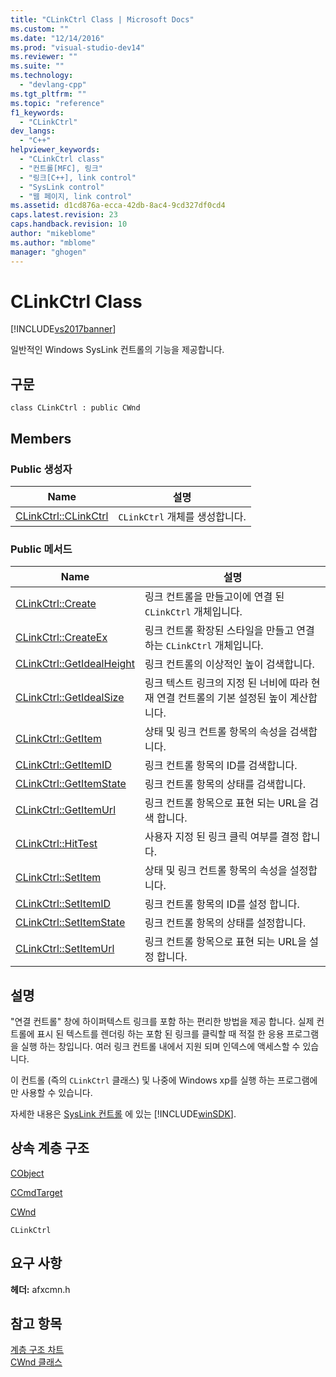 ```yaml
---
title: "CLinkCtrl Class | Microsoft Docs"
ms.custom: ""
ms.date: "12/14/2016"
ms.prod: "visual-studio-dev14"
ms.reviewer: ""
ms.suite: ""
ms.technology: 
  - "devlang-cpp"
ms.tgt_pltfrm: ""
ms.topic: "reference"
f1_keywords: 
  - "CLinkCtrl"
dev_langs: 
  - "C++"
helpviewer_keywords: 
  - "CLinkCtrl class"
  - "컨트롤[MFC], 링크"
  - "링크[C++], link control"
  - "SysLink control"
  - "웹 페이지, link control"
ms.assetid: d1cd876a-ecca-42db-8ac4-9cd327df0cd4
caps.latest.revision: 23
caps.handback.revision: 10
author: "mikeblome"
ms.author: "mblome"
manager: "ghogen"
---
```

# CLinkCtrl Class
[!INCLUDE[vs2017banner](../../assembler/inline/includes/vs2017banner.md)]

일반적인 Windows SysLink 컨트롤의 기능을 제공합니다.  
  
## 구문  
  
```  
class CLinkCtrl : public CWnd  
```  
  
## Members  
  
### Public 생성자  
  
|Name|설명|  
|----------|--------|  
|[CLinkCtrl::CLinkCtrl](../Topic/CLinkCtrl::CLinkCtrl.md)|`CLinkCtrl` 개체를 생성합니다.|  
  
### Public 메서드  
  
|Name|설명|  
|----------|--------|  
|[CLinkCtrl::Create](../Topic/CLinkCtrl::Create.md)|링크 컨트롤을 만들고이에 연결 된 `CLinkCtrl` 개체입니다.|  
|[CLinkCtrl::CreateEx](../Topic/CLinkCtrl::CreateEx.md)|링크 컨트롤 확장된 스타일을 만들고 연결 하는 `CLinkCtrl` 개체입니다.|  
|[CLinkCtrl::GetIdealHeight](../Topic/CLinkCtrl::GetIdealHeight.md)|링크 컨트롤의 이상적인 높이 검색합니다.|  
|[CLinkCtrl::GetIdealSize](../Topic/CLinkCtrl::GetIdealSize.md)|링크 텍스트 링크의 지정 된 너비에 따라 현재 연결 컨트롤의 기본 설정된 높이 계산합니다.|  
|[CLinkCtrl::GetItem](../Topic/CLinkCtrl::GetItem.md)|상태 및 링크 컨트롤 항목의 속성을 검색합니다.|  
|[CLinkCtrl::GetItemID](../Topic/CLinkCtrl::GetItemID.md)|링크 컨트롤 항목의 ID를 검색합니다.|  
|[CLinkCtrl::GetItemState](../Topic/CLinkCtrl::GetItemState.md)|링크 컨트롤 항목의 상태를 검색합니다.|  
|[CLinkCtrl::GetItemUrl](../Topic/CLinkCtrl::GetItemUrl.md)|링크 컨트롤 항목으로 표현 되는 URL을 검색 합니다.|  
|[CLinkCtrl::HitTest](../Topic/CLinkCtrl::HitTest.md)|사용자 지정 된 링크 클릭 여부를 결정 합니다.|  
|[CLinkCtrl::SetItem](../Topic/CLinkCtrl::SetItem.md)|상태 및 링크 컨트롤 항목의 속성을 설정합니다.|  
|[CLinkCtrl::SetItemID](../Topic/CLinkCtrl::SetItemID.md)|링크 컨트롤 항목의 ID를 설정 합니다.|  
|[CLinkCtrl::SetItemState](../Topic/CLinkCtrl::SetItemState.md)|링크 컨트롤 항목의 상태를 설정합니다.|  
|[CLinkCtrl::SetItemUrl](../Topic/CLinkCtrl::SetItemUrl.md)|링크 컨트롤 항목으로 표현 되는 URL을 설정 합니다.|  
  
## 설명  
 "연결 컨트롤" 창에 하이퍼텍스트 링크를 포함 하는 편리한 방법을 제공 합니다.  실제 컨트롤에 표시 된 텍스트를 렌더링 하는 포함 된 링크를 클릭할 때 적절 한 응용 프로그램을 실행 하는 창입니다.  여러 링크 컨트롤 내에서 지원 되며 인덱스에 액세스할 수 있습니다.  
  
 이 컨트롤 \(즉의 `CLinkCtrl` 클래스\) 및 나중에 Windows xp를 실행 하는 프로그램에만 사용할 수 있습니다.  
  
 자세한 내용은  [SysLink 컨트롤](http://msdn.microsoft.com/library/windows/desktop/bb760706) 에 있는 [!INCLUDE[winSDK](../../atl/includes/winsdk_md.md)].  
  
## 상속 계층 구조  
 [CObject](../../mfc/reference/cobject-class.md)  
  
 [CCmdTarget](../../mfc/reference/ccmdtarget-class.md)  
  
 [CWnd](../../mfc/reference/cwnd-class.md)  
  
 `CLinkCtrl`  
  
## 요구 사항  
 **헤더:** afxcmn.h  
  
## 참고 항목  
 [계층 구조 차트](../../mfc/hierarchy-chart.md)   
 [CWnd 클래스](../../mfc/reference/cwnd-class.md)
